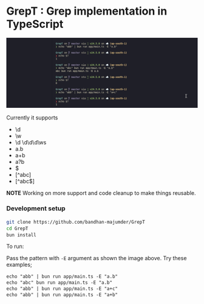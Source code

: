 # GrepT : Grep implementation in TypeScript

![Usages](assets/image.png)

Currently it supports 
- \d
- \w
- \d \d\d\d\ws
- a.b
- a+b
- a?b
- $
- [^abc]
- [^abc$]

**NOTE**
Working on more support and code cleanup to make things reusable.

### Development setup
```bash
git clone https://github.com/bandhan-majumder/GrepT
cd GrepT
bun install
```

To run:

Pass the pattern with `-E` argument as shown the image above. Try these examples;
```
echo "abb" | bun run app/main.ts -E "a.b"
echo "abc" bun run app/main.ts -E "a.b"
echo "abb" | bun run app/main.ts -E "a+c"
echo "abb" | bun run app/main.ts -E "a+b"
```